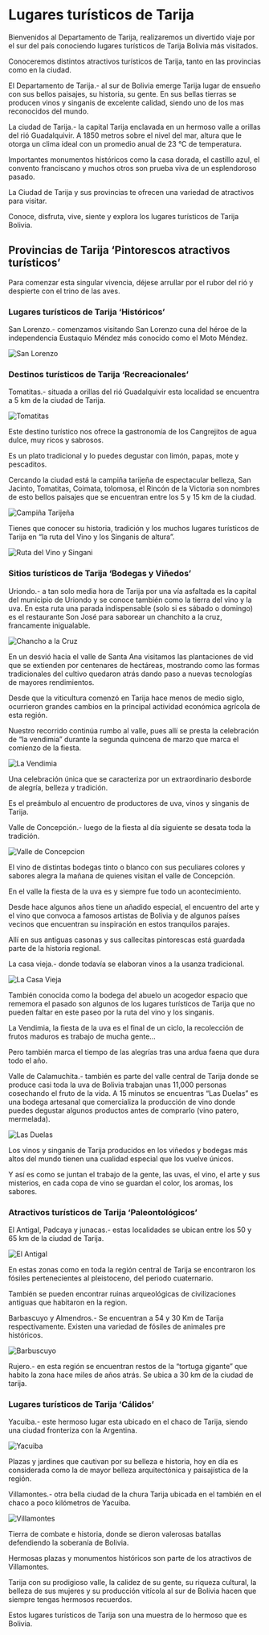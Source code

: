 # Lugares turísticos de Tarija

Bienvenidos al Departamento de Tarija, realizaremos un divertido viaje por el sur del país conociendo lugares turísticos de Tarija Bolivia más visitados.

Conoceremos distintos atractivos turísticos de Tarija, tanto en las provincias como en la ciudad.

El Departamento de Tarija.- al sur de Bolivia emerge Tarija lugar de ensueño con sus bellos paisajes, su historia, su gente.
En sus bellas tierras se producen vinos y singanis de excelente calidad, siendo uno de los mas reconocidos del mundo.

La ciudad de Tarija.- la capital Tarija enclavada en un hermoso valle a orillas del rió Guadalquivir.
A 1850 metros sobre el nivel del mar, altura que le otorga un clima ideal con un promedio anual de 23 °C de temperatura.

Importantes monumentos históricos como la casa dorada, el castillo azul, el convento franciscano y muchos otros son prueba viva de un esplendoroso pasado.

La Ciudad de Tarija y sus provincias te ofrecen una variedad de atractivos para visitar.

Conoce, disfruta, vive, siente y explora los lugares turísticos de Tarija Bolivia.


## Provincias de Tarija ‘Pintorescos atractivos turísticos’
Para comenzar esta singular vivencia, déjese arrullar por el rubor del rió y despierte con el trino de las aves.

### Lugares turísticos de Tarija ‘Históricos’
San Lorenzo.- comenzamos visitando San Lorenzo cuna del héroe de la independencia Eustaquio Méndez más conocido como el Moto Méndez.

![San Lorenzo](https://upload.wikimedia.org/wikipedia/commons/1/15/Iglesia_de_San_Lorenzo_-_Tarija..jpg )

### Destinos turísticos de Tarija ‘Recreacionales’
Tomatitas.- situada a orillas del rió Guadalquivir esta localidad se encuentra a 5 km de la ciudad de Tarija.

![Tomatitas](http://www.periodicolaregion.com/v2/media/k2/items/cache/d521b3285331148964fc0a459a826ae3_XL.jpg)

Este destino turístico nos ofrece la gastronomía de los Cangrejitos de agua dulce, muy ricos y sabrosos.

Es un plato tradicional y lo puedes degustar con limón, papas, mote y pescaditos.

Cercando la ciudad está la campiña tarijeña de espectacular belleza, San Jacinto, Tomatitas, Coimata, tolomosa, el Rincón de la Victoria son nombres de esto bellos paisajes que se encuentran entre los 5 y 15 km de la ciudad.

![Campiña Tarijeña](http://1.bp.blogspot.com/-yBgCCGIboKY/T2c_Mrk7A-I/AAAAAAAACCI/NUIFicC51Rw/s1600/coimata.jpg )

Tienes que conocer su historia, tradición y los muchos lugares turísticos de Tarija en “la ruta del Vino y los Singanis de altura”.

![Ruta del Vino y Singani](http://www.pathsofexcellence.org/wp-content/uploads/2013/05/tarija_vinedos.jpg )


### Sitios turísticos de Tarija ‘Bodegas y Viñedos’
Uriondo.- a tan solo media hora de Tarija por una vía asfaltada es la capital del municipio de Uriondo y se conoce también como la tierra del vino y la uva.
En esta ruta una parada indispensable (solo si es sábado o domingo) es el restaurante Son José para saborear un chanchito a la cruz, francamente inigualable.

![Chancho a la Cruz](http://www.eldeber.com.bo/export/sites/eldeber/img/2015/12/16/5671e57d045c4.jpeg )

En un desvió hacia el valle de Santa Ana visitamos las plantaciones de vid que se extienden por centenares de hectáreas, mostrando como las formas tradicionales del cultivo quedaron atrás dando paso a nuevas tecnologías de mayores rendimientos.

Desde que la viticultura comenzó en Tarija hace menos de medio siglo, ocurrieron grandes cambios en la principal actividad económica agrícola de esta región.

Nuestro recorrido continúa rumbo al valle, pues allí se presta la celebración de “la vendimia” durante la segunda quincena de marzo que marca el comienzo de la fiesta.

![La Vendimia](http://www.lostiempos.com/sites/default/files/styles/noticia_detalle/public/media_imagen/2016/3/5/5_vendimia.jpg?itok=z4SBVUaR )

Una celebración única que se caracteriza por un extraordinario desborde de alegría, belleza y tradición.

Es el preámbulo al encuentro de productores de uva, vinos y singanis de Tarija.

Valle de Concepción.- luego de la fiesta al día siguiente se desata toda la tradición.

![Valle de Concepcion](https://4.bp.blogspot.com/-HcgfG7rxqgY/WaCb02Epj2I/AAAAAAAACpA/XpZGnxnXvPYFHxbPnQvhn433dcunlg0vgCLcBGAs/s1600/Valle-de-concepcion-Tarija-Bolivia.jpg )

El vino de distintas bodegas tinto o blanco con sus peculiares colores y sabores alegra la mañana de quienes visitan el valle de Concepción.

En el valle la fiesta de la uva es y siempre fue todo un acontecimiento.

Desde hace algunos años tiene un añadido especial, el encuentro del arte y el vino que convoca a famosos artistas de Bolivia y de algunos países vecinos que encuentran su inspiración en estos tranquilos parajes.

Allí en sus antiguas casonas y sus callecitas pintorescas está guardada parte de la historia regional.

La casa vieja.- donde todavía se elaboran vinos a la usanza tradicional.

![La Casa Vieja](https://4.bp.blogspot.com/-Kaw3bKxJjqY/WaCbsjq7lhI/AAAAAAAACok/HarfdlIJKQMQ1rYdxZuM5RttobaDTNnNACLcBGAs/s1600/La-casa%2Bvieja-Tarija-Bolivia.jpg )

También conocida como la bodega del abuelo un acogedor espacio que rememora el pasado son algunos de los lugares turísticos de Tarija que no pueden faltar en este paseo por la ruta del vino y los singanis.

La Vendimia, la fiesta de la uva es el final de un ciclo, la recolección de frutos maduros es trabajo de mucha gente…

Pero también marca el tiempo de las alegrías tras una ardua faena que dura todo el año.

Valle de Calamuchita.- también es parte del valle central de Tarija donde se produce casi toda la uva de Bolivia trabajan unas 11,000 personas cosechando el fruto de la vida.
A 15 minutos se encuentras “Las Duelas” es una bodega artesanal que comercializa la producción de vino donde puedes degustar algunos productos antes de comprarlo (vino patero, mermelada).

![Las Duelas](https://4.bp.blogspot.com/-BguUlxp2s2E/WaCbsRsdpbI/AAAAAAAACog/v6MDPy_HKz4nc4nf48Bw3v1nHmli6QDAwCLcBGAs/s1600/8Vinos-singanis-las-duelas-Tarija-Bolivia.jpg )

Los vinos y singanis de Tarija producidos en los viñedos y bodegas más altos del mundo tienen una cualidad especial que los vuelve únicos.

Y así es como se juntan el trabajo de la gente, las uvas, el vino, el arte y sus misterios, en cada copa de vino se guardan el color, los aromas, los sabores.

### Atractivos turísticos de Tarija ‘Paleontológicos’
El Antigal, Padcaya y junacas.- estas localidades se ubican entre los 50 y 65 km de la ciudad de Tarija.

![El Antigal](https://2.bp.blogspot.com/-QXmQ7W8-h8w/WaCbsE4GsWI/AAAAAAAACoY/Z6RxrgMntuIwV2dcLbzYTrG9jnEN8nBRwCLcBGAs/s1600/Fosiles-de-animales-prehistoricos-Tarija-Bolivia.jpg )

En estas zonas como en toda la región central de Tarija se encontraron los fósiles pertenecientes al pleistoceno, del periodo cuaternario.

También se pueden encontrar ruinas arqueológicas de civilizaciones antiguas que habitaron en la region.

Barbascuyo y Almendros.- Se encuentran a 54 y 30 Km de Tarija respectivamente.
Existen una variedad de fósiles de animales pre históricos.

![Barbuscuyo](https://1.bp.blogspot.com/-6-ksTnsTpWI/WaCbs19hChI/AAAAAAAACoo/o79RZT-3MpUu1StMFBocvxUqX8E-We8UACLcBGAs/s1600/Paleontologia-fosiles-en-Tarija-Bolivia.JPG )

Rujero.- en esta región se encuentran restos de la “tortuga gigante” que habito la zona hace miles de años atrás.
Se ubica a 30 km de la ciudad de tarija.

### Lugares turísticos de Tarija ‘Cálidos’
Yacuiba.- este hermoso lugar esta ubicado en el chaco de Tarija, siendo una ciudad fronteriza con la Argentina.

![Yacuiba](https://upload.wikimedia.org/wikipedia/commons/7/79/Monumento_en_honor_a_los_combatientes_de_la_guerra_del_chaco.jpg?uselang=es )

Plazas y jardines que cautivan por su belleza e historia, hoy en día es considerada como la de mayor belleza arquitectónica y paisajística de la región.

Villamontes.- otra bella ciudad de la chura Tarija ubicada en el también en el chaco a poco kilómetros de Yacuiba.

![Villamontes](https://upload.wikimedia.org/wikipedia/commons/e/ea/Puente-ferroviario-de-villa-montes.jpg?uselang=es )

Tierra de combate e historia, donde se dieron valerosas batallas defendiendo la soberanía de Bolivia.

Hermosas plazas y monumentos históricos son parte de los atractivos de Villamontes.

Tarija con su prodigioso valle, la calidez de su gente, su riqueza cultural, la belleza de sus mujeres y su producción vitícola al sur de Bolivia hacen que siempre tengas hermosos recuerdos.

Estos lugares turísticos de Tarija son una muestra de lo hermoso que es Bolivia.
